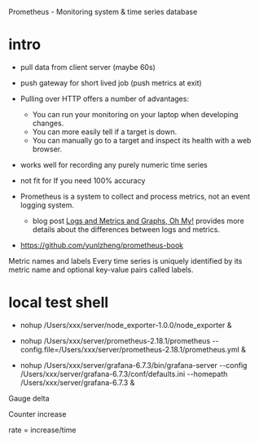 Prometheus - Monitoring system & time series database


# intro

  * pull data from client server (maybe 60s)
  * push gateway for short lived job (push metrics at exit)

  * Pulling over HTTP offers a number of advantages:

       * You can run your monitoring on your laptop when developing changes.
       * You can more easily tell if a target is down.
       * You can manually go to a target and inspect its health with a web browser.
  *  works well for recording any purely numeric time series

  * not fit for If you need 100% accuracy

  * Prometheus is a system to collect and process metrics, not an event logging system. 
       * blog post [Logs and Metrics and Graphs, Oh My!](https://blog.raintank.io/logs-and-metrics-and-graphs-oh-my/) provides more details about the differences between logs and metrics.

  *  https://github.com/yunlzheng/prometheus-book

Metric names and labels
Every time series is uniquely identified by its metric name and optional key-value pairs called labels.




# local test shell


 * nohup  /Users/xxx/server/node_exporter-1.0.0/node_exporter   &


* nohup  /Users/xxx/server/prometheus-2.18.1/prometheus   --config.file=/Users/xxx/server/prometheus-2.18.1/prometheus.yml   &


* nohup  /Users/xxx/server/grafana-6.7.3/bin/grafana-server  --config /Users/xxx/server/grafana-6.7.3/conf/defaults.ini  --homepath /Users/xxx/server/grafana-6.7.3 &


Gauge    delta

Counter   increase


rate   =  increase/time